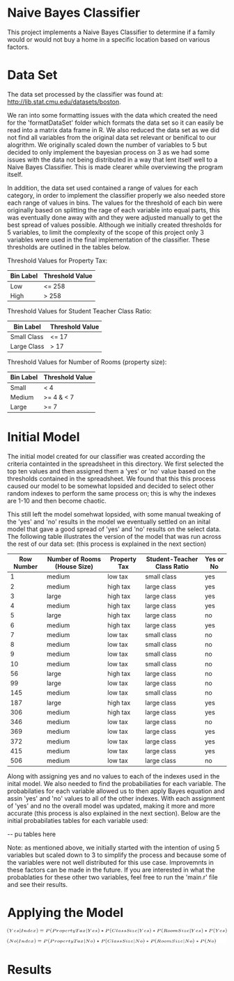 # Naive Bayes Classifier
This project implements a Naive Bayes Classifier to determine if a family would or would not buy a home in a specific location based on various factors.

# Data Set
The data set processed by the classifier was found at: http://lib.stat.cmu.edu/datasets/boston.

We ran into some formatting issues with the data which created the need for the 'formatDataSet' folder which formats the data set so it can easily be read into a matrix data frame in R. We also reduced the data set as we did not find all variables from the original data set relevant or benifical to our alogrithm. We originally scaled down the number of variables to 5 but decided to only implement the bayesian process on 3 as we had some issues with the data not being distributed in a way that lent itself well to a Naive Bayes Classifier. This is made clearer while overviewing the program itself.

In addition, the data set used contained a range of values for each category, in order to implement the classifier properly we also needed store each range of values in bins. The values for the threshold of each bin were originally based on splitting the rage of each variable into equal parts, this was eventually done away with and they were adjusted manually to get the best spread of values possible. Although we initially created thresholds for 5 variables, to limit the complexity of the scope of this project only 3 variables were used in the final implementation of the classifier. These thresholds are outlined in the tables below.

Threshold Values for Property Tax:

| Bin Label   | Threshold Value |
| ----------- | --------------- |
| Low         | <= 258          |
| High        | > 258           |

Threshold Values for Student Teacher Class Ratio:

| Bin Label   | Threshold Value |
| ----------- | --------------- |
| Small Class | <= 17           |
| Large Class | > 17            |

Threshold Values for Number of Rooms (property size):

| Bin Label   | Threshold Value |
| ----------- | --------------- |
| Small       | < 4             |
| Medium      | >= 4 & < 7      |
| Large       | >= 7            |



# Initial Model

The initial model created for our classifier was created according the criteria containted in the spreadsheet in this directory. We first selected the top ten values and then assigned them a 'yes' or 'no' value based on the thresholds contained in the spreadsheet. We found that this this process caused our model to be somewhat lopsided and decided to select other random indexes to perform the same process on; this is why the indexes are 1-10 and then become chaotic.

This still left the model somehwat lopsided, with some manual tweaking of the 'yes' and 'no' results in the model we eventually settled on an inital model that gave a good spread of 'yes' and 'no' results on the select data. The following table illustrates the version of the model that was run across the rest of our data set: (this process is explained in the next section)

| Row Number | Number of Rooms (House Size) | Property Tax | Student-Teacher Class Ratio | Yes or No |
|------------|------------------------------|--------------|-----------------------------|-----------|
| 1          | medium                       | low tax      | small class                 | yes       |
| 2          | medium                       | high tax     | large class                 | yes       |
| 3          | large                        | high tax     | large class                 | yes       |
| 4          | medium                       | high tax     | large class                 | yes       |
| 5          | large                        | high tax     | large class                 | no        |
| 6          | medium                       | high tax     | large class                 | yes       |
| 7          | medium                       | low tax      | small class                 | no        |
| 8          | medium                       | low tax      | small class                 | no        |
| 9          | medium                       | low tax      | small class                 | no        |
| 10         | medium                       | low tax      | small class                 | no        |
| 56         | large                        | high tax     | large class                 | no        |
| 99         | large                        | low tax      | large class                 | no        |
| 145        | medium                       | low tax      | small class                 | no        |
| 187        | large                        | high tax     | large class                 | yes       |
| 306        | medium                       | high tax     | large class                 | yes       |
| 346        | medium                       | low tax      | large class                 | no        |
| 369        | medium                       | low tax      | large class                 | yes       |
| 372        | medium                       | low tax      | large class                 | yes       |
| 415        | medium                       | low tax      | large class                 | yes       |
| 506        | medium                       | low tax      | large class                 | no        |


Along with assigning yes and no values to each of the indexes used in the inital model. We also needed to find the probabiliaties for each variable. The probabilaties for each variable allowed us to then apply Bayes equation and assin 'yes' and 'no' values to all of the other indexes. With each assignment of 'yes' and no the overall model was updated, making it more and more accurate (this process is also explained in the next section). Below are the initial probabilaties tables for each variable used: 

-- pu tables here

Note: as mentioned above, we initially started with the intention of using 5 variables but scaled down to 3 to simplify the process and because some of the variables were not well distributed for this use case. Improvemnts in these factors can be made in the future. If you are interested in what the probablaties for these other two variables, feel free to run the 'main.r' file and see their results.

# Applying the Model

![Bayes Equations](CodeCogsEqn.gif)




# Results

